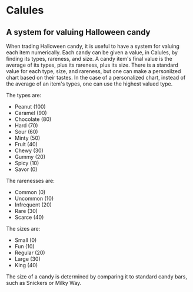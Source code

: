# Calules
## A system for valuing Halloween candy

When trading Halloween candy, it is useful to have a system for valuing each item numerically. Each candy can be given a value, in Calules, by finding its types, rareness, and size.
A candy item's final value is the average of its types, plus its rareness, plus its size. There is a standard value for each type, size, and rareness,  but one can make a personilzed chart based on their tastes.
In the case of a personalized chart, instead of the average of an item's types, one can use the highest valued type.

The types are:
* Peanut (100)
* Caramel (90)
* Chocolate (80)
* Hard (70)
* Sour (60)
* Minty (50)
* Fruit (40)
* Chewy (30)
* Gummy (20)
* Spicy (10)
* Savor (0)

The rarenesses are:
* Common (0)
* Uncommon (10)
* Infrequent (20)
* Rare (30)
* Scarce (40)

The sizes are:
* Small (0)
* Fun (10)
* Regular (20)
* Large (30)
* King (40) 

The size of a candy is determined by comparing it to standard candy bars, such as Snickers or Milky Way.
